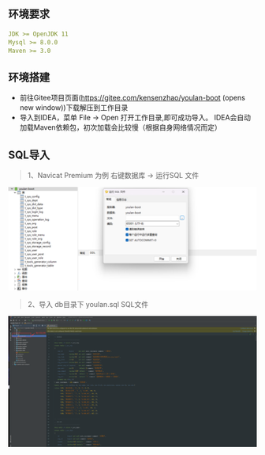## 环境要求

```yaml
JDK >= OpenJDK 11
Mysql >= 8.0.0
Maven >= 3.0
```

## 环境搭建

- 前往Gitee项目页面(https://gitee.com/kensenzhao/youlan-boot (opens new window))下载解压到工作目录
- 导入到IDEA，菜单 File -> Open 打开工作目录,即可成功导入。
  IDEA会自动加载Maven依赖包，初次加载会比较慢（根据自身网络情况而定）

## SQL导入

> 1、Navicat Premium 为例 右键数据库 -> 运行SQL 文件

<img src="/assets/img/home/sql-import.png" alt="">


> 2、导入 db目录下 youlan.sql SQL文件

<img src="/assets/img/home/sql-file.png" alt="">

